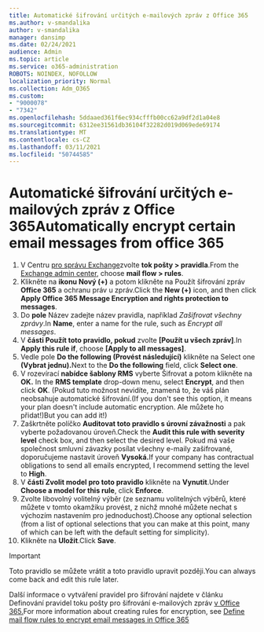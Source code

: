 ```yaml
---
title: Automatické šifrování určitých e-mailových zpráv z Office 365
ms.author: v-smandalika
author: v-smandalika
manager: dansimp
ms.date: 02/24/2021
audience: Admin
ms.topic: article
ms.service: o365-administration
ROBOTS: NOINDEX, NOFOLLOW
localization_priority: Normal
ms.collection: Adm_O365
ms.custom:
- "9000078"
- "7342"
ms.openlocfilehash: 5ddaaed361f6ec934cfffb00cc62a9df2d1a04e8
ms.sourcegitcommit: 6312ee31561db36104f32282d019d069ede69174
ms.translationtype: MT
ms.contentlocale: cs-CZ
ms.lasthandoff: 03/11/2021
ms.locfileid: "50744585"
---
```

# <a name="automatically-encrypt-certain-email-messages-from-office-365"></a><span data-ttu-id="f31c1-102">Automatické šifrování určitých e-mailových zpráv z Office 365</span><span class="sxs-lookup"><span data-stu-id="f31c1-102">Automatically encrypt certain email messages from office 365</span></span>

1. <span data-ttu-id="f31c1-103">V Centru [pro správu Exchange](https://outlook.office365.com/ecp/)zvolte **tok pošty > pravidla**.</span><span class="sxs-lookup"><span data-stu-id="f31c1-103">From the [Exchange admin center](https://outlook.office365.com/ecp/), choose **mail flow > rules**.</span></span> 
2. <span data-ttu-id="f31c1-104">Klikněte na **ikonu Nový (+)** a potom klikněte na Použít šifrování zpráv **Office 365** a ochranu práv u zpráv.</span><span class="sxs-lookup"><span data-stu-id="f31c1-104">Click the **New (+)** icon, and then click **Apply Office 365 Message Encryption and rights protection to messages**.</span></span>
3. <span data-ttu-id="f31c1-105">Do **pole** Název zadejte název pravidla, například *Zašifrovat všechny zprávy*.</span><span class="sxs-lookup"><span data-stu-id="f31c1-105">In **Name**, enter a name for the rule, such as *Encrypt all messages*.</span></span>
4. <span data-ttu-id="f31c1-106">V **části Použít toto pravidlo, pokud** zvolte **[Použít u všech zpráv]**.</span><span class="sxs-lookup"><span data-stu-id="f31c1-106">In **Apply this rule if**, choose **[Apply to all messages]**.</span></span> 
5. <span data-ttu-id="f31c1-107">Vedle pole **Do the following (Provést následující)** klikněte na Select one **(Vybrat jednu).**</span><span class="sxs-lookup"><span data-stu-id="f31c1-107">Next to the **Do the following** field, click **Select one**.</span></span> 
6. <span data-ttu-id="f31c1-108">V rozevírací **nabídce šablony RMS** vyberte Šifrovat a potom klikněte na **OK.** </span><span class="sxs-lookup"><span data-stu-id="f31c1-108">In the **RMS template** drop-down menu, select **Encrypt**, and then click **OK**.</span></span> <span data-ttu-id="f31c1-109">(Pokud tuto možnost nevidíte, znamená to, že váš plán neobsahuje automatické šifrování.</span><span class="sxs-lookup"><span data-stu-id="f31c1-109">(If you don't see this option, it means your plan doesn't include automatic encryption.</span></span> <span data-ttu-id="f31c1-110">Ale můžete ho přidat!)</span><span class="sxs-lookup"><span data-stu-id="f31c1-110">But you can add it!)</span></span>
7. <span data-ttu-id="f31c1-111">Zaškrtněte políčko **Auditovat toto pravidlo s úrovní závažnosti** a pak vyberte požadovanou úroveň.</span><span class="sxs-lookup"><span data-stu-id="f31c1-111">Check the **Audit this rule with severity level** check box, and then select the desired level.</span></span> <span data-ttu-id="f31c1-112">Pokud má vaše společnost smluvní závazky posílat všechny e-maily zašifrované, doporučujeme nastavit úroveň **Vysoká.**</span><span class="sxs-lookup"><span data-stu-id="f31c1-112">If your company has contractual obligations to send all emails encrypted, I recommend setting the level to **High**.</span></span>
8. <span data-ttu-id="f31c1-113">V **části Zvolit model pro toto pravidlo** klikněte na **Vynutit**.</span><span class="sxs-lookup"><span data-stu-id="f31c1-113">Under **Choose a model for this rule**, click **Enforce**.</span></span> 
9. <span data-ttu-id="f31c1-114">Zvolte libovolný volitelný výběr (ze seznamu volitelných výběrů, které můžete v tomto okamžiku provést, z nichž mnohé můžete nechat s výchozím nastavením pro jednoduchost).</span><span class="sxs-lookup"><span data-stu-id="f31c1-114">Choose any optional selection (from a list of optional selections that you can make at this point, many of which can be left with the default setting for simplicity).</span></span>
10. <span data-ttu-id="f31c1-115">Klikněte na **Uložit**.</span><span class="sxs-lookup"><span data-stu-id="f31c1-115">Click **Save**.</span></span>

> [!IMPORTANT]
> <span data-ttu-id="f31c1-116">Toto pravidlo se můžete vrátit a toto pravidlo upravit později.</span><span class="sxs-lookup"><span data-stu-id="f31c1-116">You can always come back and edit this rule later.</span></span>

<span data-ttu-id="f31c1-117">Další informace o vytváření pravidel pro šifrování najdete v článku Definování pravidel toku pošty pro šifrování e-mailových zpráv [v Office 365.](https://docs.microsoft.com/microsoft-365/compliance/define-mail-flow-rules-to-encrypt-email)</span><span class="sxs-lookup"><span data-stu-id="f31c1-117">For more information about creating rules for encryption, see [Define mail flow rules to encrypt email messages in Office 365](https://docs.microsoft.com/microsoft-365/compliance/define-mail-flow-rules-to-encrypt-email)</span></span>

